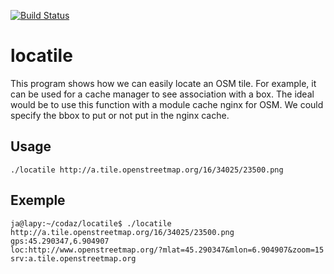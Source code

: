 [![Build Status](https://travis-ci.org/j4/locatile.png?branch=master)](https://travis-ci.org/j4/locatile)

locatile
========

This program shows how we can easily locate an OSM tile. For example, it can be used for a cache manager to see association with a box. The ideal would be to use this function with a module cache nginx for OSM. We could specify the bbox to put or not put in the nginx cache.


Usage
-----

	./locatile http://a.tile.openstreetmap.org/16/34025/23500.png


Exemple
-------

	ja@lapy:~/codaz/locatile$ ./locatile http://a.tile.openstreetmap.org/16/34025/23500.png
	gps:45.290347,6.904907
	loc:http://www.openstreetmap.org/?mlat=45.290347&mlon=6.904907&zoom=15
	srv:a.tile.openstreetmap.org
